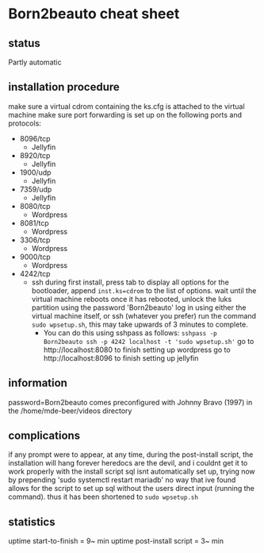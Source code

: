# Born2beauto cheat sheet

## status
Partly automatic

## installation procedure
make sure a virtual cdrom containing the ks.cfg is attached to the virtual
machine
make sure port forwarding is set up on the following ports and protocols:
- 8096/tcp
  - Jellyfin
- 8920/tcp
  - Jellyfin
- 1900/udp
  - Jellyfin
- 7359/udp
  - Jellyfin
- 8080/tcp
  - Wordpress
- 8081/tcp
  - Wordpress
- 3306/tcp
  - Wordpress
- 9000/tcp
  - Wordpress
- 4242/tcp
  - ssh
during first install, press tab to display all options for the bootloader,
append `inst.ks=cdrom` to the list of options.
wait until the virtual machine reboots
once it has rebooted, unlock the luks partition using the password 'Born2beauto'
log in using either the virtual machine itself, or ssh (whatever you prefer)
run the command `sudo wpsetup.sh`, this may take upwards of 3 minutes to
complete.
    - You can do this using sshpass as follows:
    `sshpass -p Born2beauto ssh -p 4242 localhost -t 'sudo wpsetup.sh'`
go to http://localhost:8080 to finish setting up wordpress
go to http://localhost:8096 to finish setting up jellyfin

## information

password=Born2beauto
comes preconfigured with Johnny Bravo (1997) in the /home/mde-beer/videos
directory

## complications
if any prompt were to appear, at any time, during the post-install script, the
installation will hang forever
heredocs are the devil, and i couldnt get it to work properly with the install
script
sql isnt automatically set up, trying now by prepending 'sudo systemctl restart
mariadb'
no way that ive found allows for the script to set up sql without the users
direct input (running the command). thus it has been shortened to `sudo
wpsetup.sh`

## statistics

uptime start-to-finish = 9~ min
uptime post-install script = 3~ min
